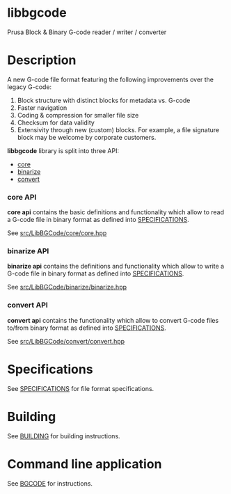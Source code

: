 # libbgcode

Prusa Block &amp; Binary G-code reader / writer / converter

# Description

A new G-code file format featuring the following improvements over the legacy G-code:
1) Block structure with distinct blocks for metadata vs. G-code
2) Faster navigation
3) Coding & compression for smaller file size
4) Checksum for data validity
5) Extensivity through new (custom) blocks. For example, a file signature block may be welcome by corporate customers.

**libbgcode** library is split into three API:
* [core](#core-api)
* [binarize](#binarize-api)
* [convert](#convert-api)

### core API

**core api** contains the basic definitions and functionality which allow to read a G-code file in binary format as defined into [SPECIFICATIONS](doc/specifications.md).

See [src/LibBGCode/core/core.hpp](src/LibBGCode/core/core.hpp)

### binarize API

**binarize api** contains the definitions and functionality which allow to write a G-code file in binary format as defined into [SPECIFICATIONS](doc/specifications.md).

See [src/LibBGCode/binarize/binarize.hpp](src/LibBGCode/binarize/binarize.hpp)

### convert API

**convert api** contains the functionality which allow to convert G-code files to/from binary format as defined into [SPECIFICATIONS](doc/specifications.md).

See [src/LibBGCode/convert/convert.hpp](src/LibBGCode/convert/convert.hpp)

# Specifications

See [SPECIFICATIONS](doc/specifications.md) for file format specifications.

# Building

See [BUILDING](doc/building.md) for building instructions.

# Command line application

See [BGCODE](doc/bgcode.md) for instructions.
